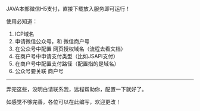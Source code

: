 JAVA本部微信H5支付，直接下载放入服务即可运行！

使用必知道：
1.  ICP域名
2. 申请微信公众号，和 微信商户号
3. 在公众号中配置  网页授权域名（流程去看文档）
4. 在商户号中申请支付类型（比如JSAPI支付）
5. 在商户号中配置支付路径（配置指的是域名）
6. 公众号要关联 商户号
------------------------------------------------------
弄完这些，没明白请联系我，远程帮助你，配置一下就好了。

如感觉不够完善，各位可以在此编写，欢迎更改！
